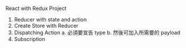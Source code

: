 React with Redux Project

1. Reducer with state and action 
2. Create Store with Reducer
3. Dispatching Action
   a. 必須要宣告 type
   b. 然後可加入所需要的 payload
4. Subscription
